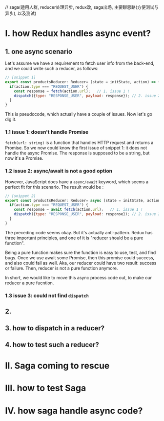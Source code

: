 // saga(适用人群, reducer处理异步, redux改, saga出场, 主要聊思路(方便测试与异步), 以及测试)

# I. how Redux handles async event?


## 1. one async scenario

Let's assume we have a requirement to fetch user info from the back-end, and we could write such a reducer, as follows: 

```javascript
// [snippet 1]
export const productsReducer: Reducer= (state = initState, action) => {
  if(action.type === "REQUEST_USER") {
    const response = fetch(action.url);   // 1. issue 1 !
    dispatch({type: "RESPONSE_USER", payload: response}); // 2. issue 2 !
  }
}
```

This is pseudocode, which actually have a couple of issues. Now let's go dig it.



### 1.1 issue 1: doesn't handle Promise
`fetch(url: string)` is a function that handles HTTP request and returns a Promise. So we now could know the first issue of snippet 1: it does not handle the async Promise. The response is supposed to be a string, but now it's a Promise.




### 1.2 issue 2: async/await is not a good option
 However, JavaScript does have a `async/await` keyword, which seems a perfect fit for this scenario. The result would be : 
 
 
```javascript
// [snippet 2]
export const productsReducer: Reducer= async (state = initState, action) => {
  if(action.type === "REQUEST_USER") {
    const response = await fetch(action.url);   // 1. issue 1 !
    dispatch({type: "RESPONSE_USER", payload: response}); // 2. issue 2 !
  }
}
```
 
The preceding code seems okay. But it's actually anti-pattern. Redux has three important principles, and one of it is "reducer should be a pure function".

Being a pure function makes sure the function is easy to use, test, and find bugs. Once we use await some Promise, then this promise could success, and also could fail as well. Aka, our reducer could have two result: success or failure. Then, reducer is not a pure function anymore. 

In short, we would like to move this async process code out, to make our reducer a pure fucntion.
 
### 1.3 issue 3: could not find `dispatch` 







## 2. 


## 3. how to dispatch in a reducer?



## 4. how to test such a reducer?


# II. Saga coming to rescue



# III. how to test Saga



# IV. how saga handle async code? 




```javascript

```
